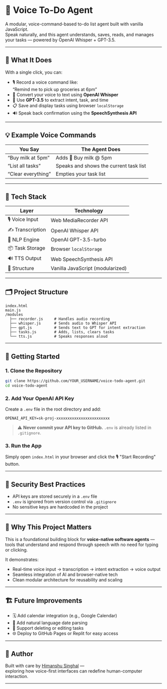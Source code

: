 # 📝 Voice To-Do Agent

A modular, voice-command-based to-do list agent built with vanilla JavaScript.  
Speak naturally, and this agent understands, saves, reads, and manages your tasks — powered by OpenAI Whisper + GPT-3.5.

---

## 🎯 What It Does

With a single click, you can:

- 🎙️ Record a voice command like:  
  “Remind me to pick up groceries at 6pm”
- 🧠 Convert your voice to text using **OpenAI Whisper**
- 🤖 Use **GPT-3.5** to extract intent, task, and time
- 📋 Save and display tasks using browser `localStorage`
- 🔊 Speak back confirmation using the **SpeechSynthesis API**

---

## 💡 Example Voice Commands

| You Say                            | The Agent Does                         |
|------------------------------------|----------------------------------------|
| “Buy milk at 5pm”                  | Adds 🍼 Buy milk @ 5pm                 |
| “List all tasks”                   | Speaks and shows the current task list |
| “Clear everything”                 | Empties your task list                 |

---

## 🧱 Tech Stack

| Layer           | Technology                |
|----------------|---------------------------|
| 🎙️ Voice Input  | Web MediaRecorder API     |
| ✍️ Transcription | OpenAI Whisper API        |
| 🧠 NLP Engine    | OpenAI GPT-3.5-turbo      |
| 📦 Task Storage  | Browser `localStorage`    |
| 🔊 TTS Output    | Web SpeechSynthesis API   |
| 🧩 Structure     | Vanilla JavaScript (modularized)  |

---

## 🗂️ Project Structure

```
index.html
main.js
/modules
  ├── recorder.js     # Handles audio recording
  ├── whisper.js      # Sends audio to Whisper API
  ├── gpt.js          # Sends text to GPT for intent extraction
  ├── tasks.js        # Adds, lists, clears tasks
  └── tts.js          # Speaks responses aloud
```

---

## 🚀 Getting Started

### 1. Clone the Repository

```bash
git clone https://github.com/YOUR_USERNAME/voice-todo-agent.git
cd voice-todo-agent
```

### 2. Add Your OpenAI API Key

Create a `.env` file in the root directory and add:

```env
OPENAI_API_KEY=sk-proj-xxxxxxxxxxxxxxxxxxxxxxxx
```

> ⚠️ **Never commit your API key to GitHub.** `.env` is already listed in `.gitignore`.

### 3. Run the App

Simply open `index.html` in your browser and click the 🎙️ "Start Recording" button.

---

## 🔐 Security Best Practices

- API keys are stored securely in a `.env` file
- `.env` is ignored from version control via `.gitignore`
- No sensitive keys are hardcoded in the project

---

## 🧠 Why This Project Matters

This is a foundational building block for **voice-native software agents** — tools that understand and respond through speech with no need for typing or clicking.

It demonstrates:

- Real-time voice input → transcription → intent extraction → voice output
- Seamless integration of AI and browser-native tech
- Clean modular architecture for reusability and scaling

---

## 🏗️ Future Improvements

- 🗓️ Add calendar integration (e.g., Google Calendar)
- 🧠 Add natural language date parsing
- 🧹 Support deleting or editing tasks
- 🌐 Deploy to GitHub Pages or Replit for easy access

---

## 👋 Author

Built with care by [Himanshu Singhal](https://www.linkedin.com/in/himanshusinghal1) —  
exploring how voice-first interfaces can redefine human-computer interaction.

---